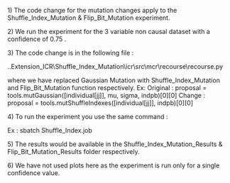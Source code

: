 1\) The code change for the mutation changes apply to the
Shuffle_Index_Mutation & Flip_Bit_Mutation experiment.

2\) We run the experiment for the 3 variable non causal dataset with a
confidence of 0.75 .

3\) The code change is in the following file :

..Extension_ICR\\Shuffle_Index_Mutation\\icr\\src\\mcr\\recourse\\recourse.py

where we have replaced Gaussian Mutation with Shuffle_Index_Mutation and
Flip_Bit_Mutation function respectively. Ex: Original : proposal =
tools.mutGaussian(\[individual\[jj\]\], mu, sigma, indpb)\[0\]\[0\]
Change : proposal = tools.mutShuffleIndexes(\[individual\[jj\]\],
indpb)\[0\]\[0\]

4\) To run the experiment you use the same command :

Ex : sbatch Shuffle_Index.job

5\) The results would be available in the Shuffle_Index_Mutation_Results
& Flip_Bit_Mutation_Results folder respectively.

6\) We have not used plots here as the experiment is run only for a
single confidence value.

